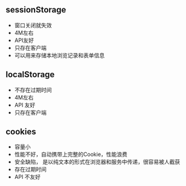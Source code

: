 ## sessionStorage
- 窗口关闭就失效
- 4M左右
- API友好
- 只存在客户端
- 可以用来存储本地浏览记录和表单信息

## localStorage
- 不存在过期时间
- 4M左右
- API 友好
- 只存在客户端


## cookies
- 容量小
- 性能不好，自动携带上完整的Cookie，性能浪费
- 安全缺陷， 是以纯文本的形式在浏览器和服务中传递，很容易被人截获
- 存在过期时间
- API 不友好